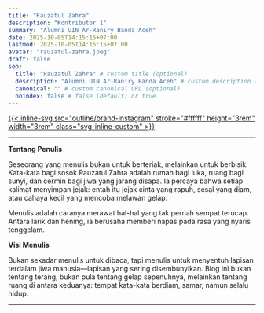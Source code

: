 ```yaml
---
title: "Rauzatul Zahra"
description: "Kontributor 1"
summary: "Alumni UIN Ar-Raniry Banda Aceh"
date: 2025-10-05T14:15:15+07:00
lastmod: 2025-10-05T14:15:15+07:00
avatar: "rauzatul-zahra.jpeg"
draft: false
seo:
  title: "Rauzatul Zahra" # custom title (optional)
  description: "Alumni UIN Ar-Raniry Banda Aceh" # custom description (recommended)
  canonical: "" # custom canonical URL (optional)
  noindex: false # false (default) or true
---
```


[{{< inline-svg src="outline/brand-instagram" stroke="#ffffff" height="3rem" width="3rem" class="svg-inline-custom" >}}](https://www.instagram.com/rauzatul_zahra_64/)

---

**Tentang Penulis**

Seseorang yang menulis bukan untuk berteriak, melainkan untuk berbisik. Kata-kata bagi sosok Rauzatul Zahra adalah rumah bagi luka, ruang bagi sunyi, dan cermin bagi jiwa yang jarang disapa. Ia percaya bahwa setiap kalimat menyimpan jejak: entah itu jejak cinta yang rapuh, sesal yang diam, atau cahaya kecil yang mencoba melawan gelap.

Menulis adalah caranya  merawat hal-hal yang tak pernah sempat terucap. Antara larik dan hening, ia berusaha memberi napas pada rasa yang nyaris tenggelam.

**Visi Menulis**

Bukan sekadar menulis untuk dibaca, tapi menulis untuk menyentuh lapisan terdalam jiwa manusia—lapisan yang sering disembunyikan. Blog ini bukan tentang terang, bukan pula tentang gelap sepenuhnya, melainkan tentang ruang di antara keduanya: tempat kata-kata berdiam, samar, namun selalu hidup.

---
